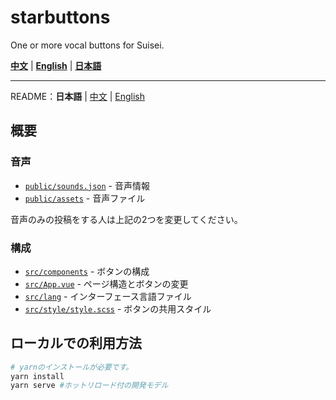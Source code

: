# starbuttons

One or more vocal buttons for Suisei.

**[中文](https://suisei.moe/#zh)** | **[English](https://suisei.moe/#en)** | **[日本語](https://suisei.moe/#ja)**

---

README：**日本語** | [中文](https://github.com/suisei-cn/starbuttons/blob/master/README.md) | [English](https://github.com/suisei-cn/starbuttons/blob/master/README.en.md)

## 概要

### 音声

* [`public/sounds.json`](https://github.com/suisei-cn/starbuttons/blob/master/public/sounds.json) - 音声情報
* [`public/assets`](https://github.com/suisei-cn/starbuttons/tree/master/public/assets) - 音声ファイル

音声のみの投稿をする人は上記の2つを変更してください。

### 構成
* [`src/components`](https://github.com/suisei-cn/starbuttons/tree/master/src/components) - ボタンの構成
* [`src/App.vue`](https://github.com/suisei-cn/starbuttons/blob/master/src/App.vue) - ページ構造とボタンの変更
* [`src/lang`](https://github.com/suisei-cn/starbuttons/tree/master/src/lang) - インターフェース言語ファイル
* [`src/style/style.scss`](https://github.com/suisei-cn/starbuttons/blob/master/src/style/style.scss) - ボタンの共用スタイル

## ローカルでの利用方法
``` sh
# yarnのインストールが必要です。
yarn install
yarn serve #ホットリロード付の開発モデル
```

